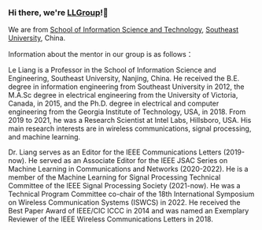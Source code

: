 ### Hi there, we're [LLGroup](https://liang-seu.net/)!:wave:
We are from [School of Information Science and Technology](https://radio.seu.edu.cn/main.htm), [Southeast University](https://www.seu.edu.cn/), China.

Information about the mentor in our group is as follows：

Le Liang is a Professor in the School of Information Science and Engineering, Southeast University, Nanjing, China. He received the B.E. degree in information engineering from Southeast University in 2012, the M.A.Sc degree in electrical engineering from the University of Victoria, Canada, in 2015, and the Ph.D. degree in electrical and computer engineering from the Georgia Institute of Technology, USA, in 2018. From 2019 to 2021, he was a Research Scientist at Intel Labs, Hillsboro, USA. His main research interests are in wireless communications, signal processing, and machine learning.

Dr. Liang serves as an Editor for the IEEE Communications Letters (2019-now). He served as an Associate Editor for the IEEE JSAC Series on Machine Learning in Communications and Networks (2020-2022). He is a member of the Machine Learning for Signal Processing Technical Committee of the IEEE Signal Processing Society (2021-now). He was a Technical Program Committee co-chair of the 18th International Symposium on Wireless Communication Systems (ISWCS) in 2022. He received the Best Paper Award of IEEE/CIC ICCC in 2014 and was named an Exemplary Reviewer of the IEEE Wireless Communications Letters in 2018.

